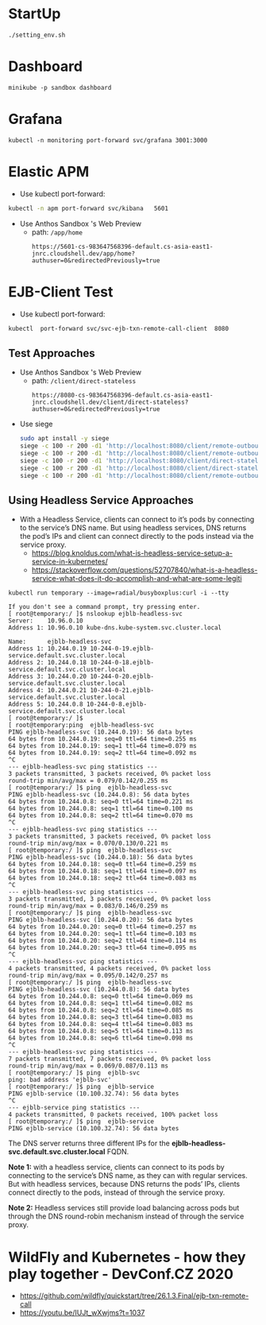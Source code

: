 # StartUp
```
./setting_env.sh
```

# Dashboard
```
minikube -p sandbox dashboard
```
# Grafana
```
kubectl -n monitoring port-forward svc/grafana 3001:3000
```
# Elastic APM
* Use kubectl port-forward: 
```bash
kubectl -n apm port-forward svc/kibana   5601
```
* Use Anthos Sandbox 's Web Preview
  * path: ``/app/home``
    ```
    https://5601-cs-983647568396-default.cs-asia-east1-jnrc.cloudshell.dev/app/home?authuser=0&redirectedPreviously=true
    ```
# EJB-Client  Test
* Use kubectl port-forward: 
```bash
kubectl  port-forward svc/svc-ejb-txn-remote-call-client  8080
```
## Test Approaches
* Use Anthos Sandbox 's Web Preview
  * path: ``/client/direct-stateless``
    ```
    https://8080-cs-983647568396-default.cs-asia-east1-jnrc.cloudshell.dev/client/direct-stateless?authuser=0&redirectedPreviously=true
    ```
* Use siege
  ```bash 
  sudo apt install -y siege
  siege -c 100 -r 200 -d1 'http://localhost:8080/client/remote-outbound-stateless'
  siege -c 100 -r 200 -d1 'http://localhost:8080/client/remote-outbound-notx-stateless'
  siege -c 100 -r 200 -d1 'http://localhost:8080/client/direct-stateless'
  siege -c 100 -r 200 -d1 'http://localhost:8080/client/direct-stateless-http'
  siege -c 100 -r 200 -d1 'http://localhost:8080/client/remote-outbound-fail-stateless'
  ```
 
## Using Headless Service Approaches  
* With a Headless Service, clients can connect to it’s pods by connecting to the service’s DNS name. But using headless services, DNS returns the pod’s IPs and client can connect directly to the pods instead via the service proxy.
  * https://blog.knoldus.com/what-is-headless-service-setup-a-service-in-kubernetes/
  * https://stackoverflow.com/questions/52707840/what-is-a-headless-service-what-does-it-do-accomplish-and-what-are-some-legiti

```
kubectl run temporary --image=radial/busyboxplus:curl -i --tty

If you don't see a command prompt, try pressing enter.
[ root@temporary:/ ]$ nslookup ejblb-headless-svc
Server:    10.96.0.10
Address 1: 10.96.0.10 kube-dns.kube-system.svc.cluster.local

Name:      ejblb-headless-svc
Address 1: 10.244.0.19 10-244-0-19.ejblb-service.default.svc.cluster.local
Address 2: 10.244.0.18 10-244-0-18.ejblb-service.default.svc.cluster.local
Address 3: 10.244.0.20 10-244-0-20.ejblb-service.default.svc.cluster.local
Address 4: 10.244.0.21 10-244-0-21.ejblb-service.default.svc.cluster.local
Address 5: 10.244.0.8 10-244-0-8.ejblb-service.default.svc.cluster.local
[ root@temporary:/ ]$ 
[ root@temporary:ping  ejblb-headless-svc
PING ejblb-headless-svc (10.244.0.19): 56 data bytes
64 bytes from 10.244.0.19: seq=0 ttl=64 time=0.255 ms
64 bytes from 10.244.0.19: seq=1 ttl=64 time=0.079 ms
64 bytes from 10.244.0.19: seq=2 ttl=64 time=0.092 ms
^C
--- ejblb-headless-svc ping statistics ---
3 packets transmitted, 3 packets received, 0% packet loss
round-trip min/avg/max = 0.079/0.142/0.255 ms
[ root@temporary:/ ]$ ping  ejblb-headless-svc
PING ejblb-headless-svc (10.244.0.8): 56 data bytes
64 bytes from 10.244.0.8: seq=0 ttl=64 time=0.221 ms
64 bytes from 10.244.0.8: seq=1 ttl=64 time=0.100 ms
64 bytes from 10.244.0.8: seq=2 ttl=64 time=0.070 ms
^C
--- ejblb-headless-svc ping statistics ---
3 packets transmitted, 3 packets received, 0% packet loss
round-trip min/avg/max = 0.070/0.130/0.221 ms
[ root@temporary:/ ]$ ping  ejblb-headless-svc
PING ejblb-headless-svc (10.244.0.18): 56 data bytes
64 bytes from 10.244.0.18: seq=0 ttl=64 time=0.259 ms
64 bytes from 10.244.0.18: seq=1 ttl=64 time=0.097 ms
64 bytes from 10.244.0.18: seq=2 ttl=64 time=0.083 ms
^C
--- ejblb-headless-svc ping statistics ---
3 packets transmitted, 3 packets received, 0% packet loss
round-trip min/avg/max = 0.083/0.146/0.259 ms
[ root@temporary:/ ]$ ping  ejblb-headless-svc
PING ejblb-headless-svc (10.244.0.20): 56 data bytes
64 bytes from 10.244.0.20: seq=0 ttl=64 time=0.257 ms
64 bytes from 10.244.0.20: seq=1 ttl=64 time=0.103 ms
64 bytes from 10.244.0.20: seq=2 ttl=64 time=0.114 ms
64 bytes from 10.244.0.20: seq=3 ttl=64 time=0.095 ms
^C
--- ejblb-headless-svc ping statistics ---
4 packets transmitted, 4 packets received, 0% packet loss
round-trip min/avg/max = 0.095/0.142/0.257 ms
[ root@temporary:/ ]$ ping  ejblb-headless-svc
PING ejblb-headless-svc (10.244.0.8): 56 data bytes
64 bytes from 10.244.0.8: seq=0 ttl=64 time=0.069 ms
64 bytes from 10.244.0.8: seq=1 ttl=64 time=0.082 ms
64 bytes from 10.244.0.8: seq=2 ttl=64 time=0.085 ms
64 bytes from 10.244.0.8: seq=3 ttl=64 time=0.083 ms
64 bytes from 10.244.0.8: seq=4 ttl=64 time=0.083 ms
64 bytes from 10.244.0.8: seq=5 ttl=64 time=0.113 ms
64 bytes from 10.244.0.8: seq=6 ttl=64 time=0.098 ms
^C
--- ejblb-headless-svc ping statistics ---
7 packets transmitted, 7 packets received, 0% packet loss
round-trip min/avg/max = 0.069/0.087/0.113 ms
[ root@temporary:/ ]$ ping  ejblb-svc
ping: bad address 'ejblb-svc'
[ root@temporary:/ ]$ ping  ejblb-service
PING ejblb-service (10.100.32.74): 56 data bytes
^C
--- ejblb-service ping statistics ---
4 packets transmitted, 0 packets received, 100% packet loss
[ root@temporary:/ ]$ ping  ejblb-service
PING ejblb-service (10.100.32.74): 56 data bytes
```
The DNS server returns three different IPs for the **ejblb-headless-svc.default.svc.cluster.local** FQDN.

**Note 1:** with a headless service, clients can connect to its pods by connecting to the service’s DNS name, as they can with regular services. But with headless services, because DNS returns the pods’ IPs, clients connect directly to the pods, instead of through the service proxy.

**Note 2:** Headless services still provide load balancing across pods but through the DNS round-robin mechanism instead of through the service proxy.

# WildFly and Kubernetes - how they play together - DevConf.CZ 2020
* https://github.com/wildfly/quickstart/tree/26.1.3.Final/ejb-txn-remote-call
* https://youtu.be/IUJt_wXwjms?t=1037